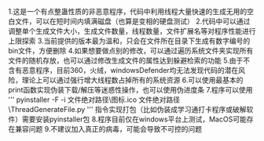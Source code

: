 1.这是一个有点整蛊性质的非恶意程序，代码中利用线程大量快速的生成无用的空白文件，可以在短时间内填满磁盘（也算是变相的硬盘测试）
2.代码中可以通过调整单个生成文件大小，生成文件数量，线程数量，文件扩展名等对程序性能进行上限探索
3.当前提供的版本最为温和，只会在文件所在目录下生成有数字编号的bin文件，方便删除
4.如果想要做点别的修改，可以通过遍历系统文件夹实现所有文件的随机存放，也可以通过修改生成文件的属性达到躲避检索的功能
5.由于不含有恶意程序，目前360，火绒，windowsDefender均无法发现代码的潜在风险，理论上可以通过强行增大线程数占掉所有的系统资源
6.可以使用最基本的print函数实现伪装下载/解压等迷惑性操作，也可以使用伪进度条
7.程序可以使用 ''' pyinstaller -F -i 文件绝对路径\图标.ico 文件绝对路径\ThreadGenerateFile.py  ''' 指令实现打包（比如伪装成学习通打卡程序或破解软件）需要安装pyinstaller包
8.程序目前仅在windows平台上测试，MacOS可能存在兼容问题
9.不建议加入真正的病毒，可能会导致不可控的问题
